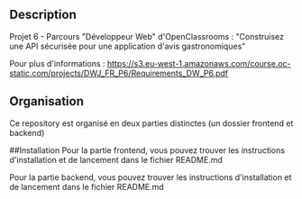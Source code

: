 ## Description

Projet 6 - Parcours "Développeur Web" d'OpenClassrooms : "Construisez une API sécurisée pour une application d'avis gastronomiques"

Pour plus d'informations : https://s3.eu-west-1.amazonaws.com/course.oc-static.com/projects/DWJ_FR_P6/Requirements_DW_P6.pdf

## Organisation

Ce repository est organisé en deux parties distinctes (un dossier frontend et backend)

##Installation
Pour la partie frontend, vous pouvez trouver les instructions d'installation et de lancement dans le fichier README.md

Pour la partie backend, vous pouvez trouver les instructions d'installation et de lancement dans le fichier README.md
